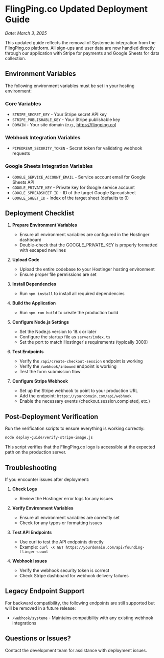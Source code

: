 # FlingPing.co Updated Deployment Guide

*Date: March 3, 2025*

This updated guide reflects the removal of Systeme.io integration from the FlingPing.co platform. All sign-ups and user data are now handled directly through our application with Stripe for payments and Google Sheets for data collection.

## Environment Variables

The following environment variables must be set in your hosting environment:

### Core Variables
- `STRIPE_SECRET_KEY` - Your Stripe secret API key
- `STRIPE_PUBLISHABLE_KEY` - Your Stripe publishable key
- `DOMAIN` - Your site domain (e.g., https://flingping.co)

### Webhook Integration Variables
- `PIPEDREAM_SECURITY_TOKEN` - Secret token for validating webhook requests

### Google Sheets Integration Variables
- `GOOGLE_SERVICE_ACCOUNT_EMAIL` - Service account email for Google Sheets API
- `GOOGLE_PRIVATE_KEY` - Private key for Google service account
- `GOOGLE_SPREADSHEET_ID` - ID of the target Google Spreadsheet
- `GOOGLE_SHEET_ID` - Index of the target sheet (defaults to 0)

## Deployment Checklist

1. **Prepare Environment Variables**
   - Ensure all environment variables are configured in the Hostinger dashboard
   - Double-check that the GOOGLE_PRIVATE_KEY is properly formatted with escaped newlines

2. **Upload Code**
   - Upload the entire codebase to your Hostinger hosting environment
   - Ensure proper file permissions are set

3. **Install Dependencies**
   - Run `npm install` to install all required dependencies

4. **Build the Application**
   - Run `npm run build` to create the production build

5. **Configure Node.js Settings**
   - Set the Node.js version to 18.x or later
   - Configure the startup file as `server/index.ts`
   - Set the port to match Hostinger's requirements (typically 3000)

6. **Test Endpoints**
   - Verify the `/api/create-checkout-session` endpoint is working
   - Verify the `/webhook/inbound` endpoint is working
   - Test the form submission flow

7. **Configure Stripe Webhook**
   - Set up the Stripe webhook to point to your production URL
   - Add the endpoint: `https://yourdomain.com/api/webhook`
   - Enable the necessary events (checkout.session.completed, etc.)

## Post-Deployment Verification

Run the verification scripts to ensure everything is working correctly:

```bash
node deploy-guide/verify-stripe-image.js
```

This script verifies that the FlingPing.co logo is accessible at the expected path on the production server.

## Troubleshooting

If you encounter issues after deployment:

1. **Check Logs**
   - Review the Hostinger error logs for any issues

2. **Verify Environment Variables**
   - Ensure all environment variables are correctly set
   - Check for any typos or formatting issues

3. **Test API Endpoints**
   - Use curl to test the API endpoints directly
   - Example: `curl -X GET https://yourdomain.com/api/founding-flinger-count`

4. **Webhook Issues**
   - Verify the webhook security token is correct
   - Check Stripe dashboard for webhook delivery failures

## Legacy Endpoint Support

For backward compatibility, the following endpoints are still supported but will be removed in a future release:

- `/webhook/systeme` - Maintains compatibility with any existing webhook integrations

## Questions or Issues?

Contact the development team for assistance with deployment issues.